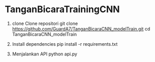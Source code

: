 
# TanganBicaraTrainingCNN

1. clone Clone repositori
git clone https://github.com/GuardA7/TanganBicaraCNN_modelTrain.git
cd TanganBicaraCNN_modelTrain

3. Install dependencies
pip install -r requirements.txt

4. Menjalankan API
python api.py

